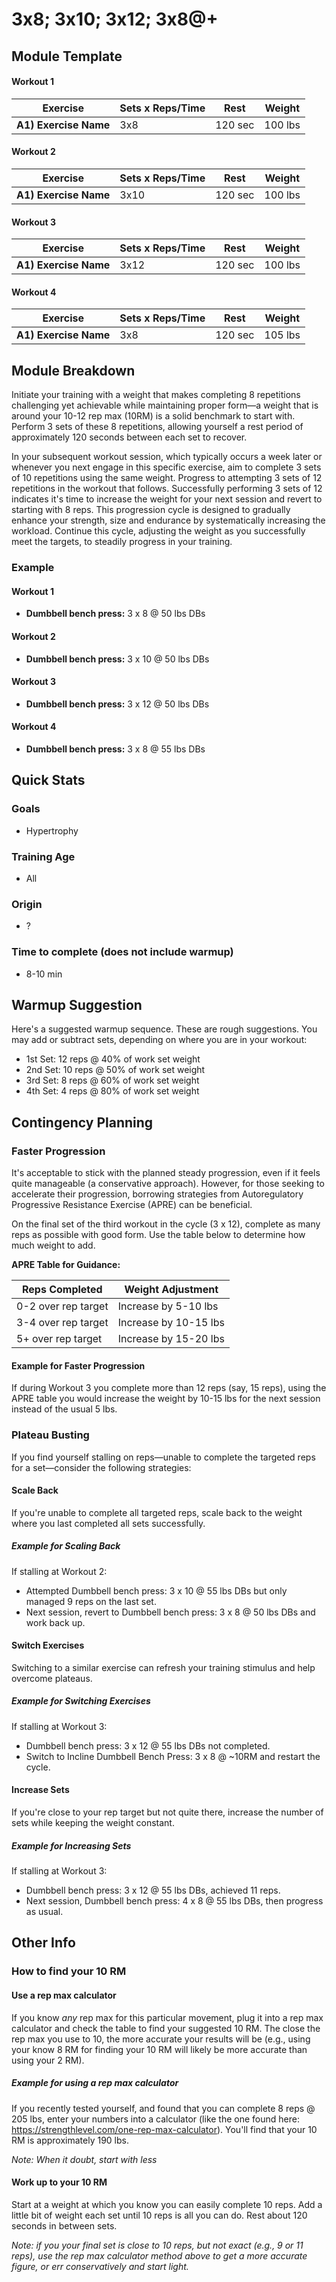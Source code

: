 # 3x8; 3x10; 3x12; 3x8@+

## Module Template

#### Workout 1

| Exercise              | Sets x Reps/Time | Rest    | Weight  |
| --------------------- | ---------------- | ------- | ------- |
| **A1) Exercise Name** | 3x8              | 120 sec | 100 lbs |

#### Workout 2
| Exercise              | Sets x Reps/Time | Rest    | Weight  |
| --------------------- | ---------------- | ------- | ------- |
| **A1) Exercise Name** | 3x10             | 120 sec | 100 lbs |
#### Workout 3
| Exercise              | Sets x Reps/Time | Rest    | Weight  |
| --------------------- | ---------------- | ------- | ------- |
| **A1) Exercise Name** | 3x12             | 120 sec | 100 lbs |
#### Workout 4
| Exercise              | Sets x Reps/Time | Rest    | Weight  |
| --------------------- | ---------------- | ------- | ------- |
| **A1) Exercise Name** | 3x8              | 120 sec | 105 lbs |
## Module Breakdown

Initiate your training with a weight that makes completing 8 repetitions challenging yet achievable while maintaining proper form—a weight that is around your 10-12 rep max (10RM) is a solid benchmark to start with. Perform 3 sets of these 8 repetitions, allowing yourself a rest period of approximately 120 seconds between each set to recover.

In your subsequent workout session, which typically occurs a week later or whenever you next engage in this specific exercise, aim to complete 3 sets of 10 repetitions using the same weight. Progress to attempting 3 sets of 12 repetitions in the workout that follows. Successfully performing 3 sets of 12 indicates it's time to increase the weight for your next session and revert to starting with 8 reps. This progression cycle is designed to gradually enhance your strength, size and endurance by systematically increasing the workload. Continue this cycle, adjusting the weight as you successfully meet the targets, to steadily progress in your training.

### Example
#### Workout 1
- **Dumbbell bench press:** 3 x 8 @ 50 lbs DBs
#### Workout 2
- **Dumbbell bench press:** 3 x 10 @ 50 lbs DBs
#### Workout 3
- **Dumbbell bench press:** 3 x 12 @ 50 lbs DBs
#### Workout 4
- **Dumbbell bench press:** 3 x 8 @ 55 lbs DBs

## Quick Stats
### Goals
- Hypertrophy
### Training Age
- All
### Origin
- ?
### Time to complete (does not include warmup)
- 8-10 min

## Warmup Suggestion
Here's a suggested warmup sequence.  These are rough suggestions.  You may add or subtract sets, depending on where you are in your workout:
- 1st Set: 12 reps @ 40% of work set weight
- 2nd Set: 10 reps @ 50% of work set weight
- 3rd Set: 8 reps @ 60% of work set weight
- 4th Set: 4 reps @ 80% of work set weight

## Contingency Planning

### Faster Progression
It's acceptable to stick with the planned steady progression, even if it feels quite manageable (a conservative approach). However, for those seeking to accelerate their progression, borrowing strategies from Autoregulatory Progressive Resistance Exercise (APRE) can be beneficial. 

On the final set of the third workout in the cycle (3 x 12), complete as many reps as possible with good form.  Use the table below to determine how much weight to add.

**APRE Table for Guidance:**

| Reps Completed | Weight Adjustment |
| -------------- | ----------------- |
| 0-2 over rep target | Increase by 5-10 lbs |
| 3-4 over rep target | Increase by 10-15 lbs |
| 5+ over rep target | Increase by 15-20 lbs |

#### Example for Faster Progression
If during Workout 3 you complete more than 12 reps (say, 15 reps), using the APRE table you would increase the weight by 10-15 lbs for the next session instead of the usual 5 lbs.

### Plateau Busting
If you find yourself stalling on reps—unable to complete the targeted reps for a set—consider the following strategies:

#### Scale Back
If you're unable to complete all targeted reps, scale back to the weight where you last completed all sets successfully.

##### Example for Scaling Back
If stalling at Workout 2:
- Attempted Dumbbell bench press: 3 x 10 @ 55 lbs DBs but only managed 9 reps on the last set.
- Next session, revert to Dumbbell bench press: 3 x 8 @ 50 lbs DBs and work back up.

#### Switch Exercises
Switching to a similar exercise can refresh your training stimulus and help overcome plateaus.

##### Example for Switching Exercises
If stalling at Workout 3:
- Dumbbell bench press: 3 x 12 @ 55 lbs DBs not completed.
- Switch to Incline Dumbbell Bench Press: 3 x 8 @ ~10RM and restart the cycle.

#### Increase Sets
If you're close to your rep target but not quite there, increase the number of sets while keeping the weight constant.

##### Example for Increasing Sets
If stalling at Workout 3:
- Dumbbell bench press: 3 x 12 @ 55 lbs DBs, achieved 11 reps.
- Next session, Dumbbell bench press: 4 x 8 @ 55 lbs DBs, then progress as usual.

## Other Info
### How to find your 10 RM
#### Use a rep max calculator
If you know *any* rep max for this particular movement, plug it into a rep max calculator and check the table to find your suggested 10 RM.  The close the rep max you use to 10, the more accurate your results will be (e.g., using your know 8 RM for finding your 10 RM will likely be more accurate than using your 2 RM).
##### Example for using a rep max calculator
If you recently tested yourself, and found that you can complete 8 reps @ 205 lbs, enter your numbers into a calculator (like the one found here: https://strengthlevel.com/one-rep-max-calculator).  You'll find that your 10 RM is approximately 190 lbs.  

*Note: When it doubt, start with less*
#### Work up to your 10 RM
Start at a weight at which you know you can easily complete 10 reps.  Add a little bit of weight each set until 10 reps is all you can do.  Rest about 120 seconds in between sets. 

*Note: if you your final set is close to 10 reps, but not exact (e.g., 9 or 11 reps), use the rep max calculator method above to get a more accurate figure, or err conservatively and start light.*


